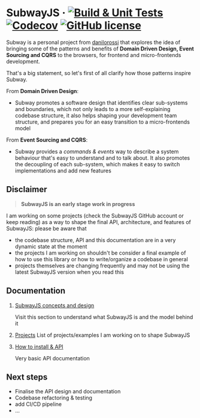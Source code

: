 
# SubwayJS  &middot; [![Build & Unit Tests](https://github.com/subway-js/subway/workflows/Build%20&%20Unit%20Tests/badge.svg?branch=master)](https://github.com/subway-js/subway/actions?query=workflow%3A%22Build+%26+Unit+Tests%22) [![Codecov](https://codecov.io/gh/subway-js/subway/branch/master/graph/badge.svg)](https://codecov.io/gh/subway-js/subway) [![GitHub license](https://img.shields.io/github/license/Naereen/StrapDown.js.svg)](https://github.com/Naereen/StrapDown.js/blob/master/LICENSE)

Subway is a personal project from [danilorossi](https://github.com/danilorossi) that explores the idea of bringing some of the patterns and benefits of **Domain Driven Design, Event Sourcing and CQRS** to the browsers, for frontend and micro-frontends development.

That's a big statement, so let's first of all clarify how those patterns inspire Subway.

From **Domain Driven Design**:
- Subway promotes a software design that identifies clear sub-systems and boundaries, which not only leads to a more self-explaining codebase structure, it also helps shaping your development team structure, and prepares you for an easy transition to a micro-frontends model

From **Event Sourcing and CQRS**:
- Subway provides a *commands & events* way to describe a system behaviour that's easy to understand and to talk about. It also promotes the decoupling of each sub-system, which makes it easy to switch implementations and add new features


## Disclaimer

> **SubwayJS is an early stage work in progress**

I am working on some projects (check the SubwayJS GitHub account or keep reading) as a way to shape the final API, architecture, and features of SubwayJS: please be aware that

- the codebase structure, API and this documentation are in a very dynamic state at the moment
- the projects I am working on shouldn't be consider a final example of how to use this library or how to write/organize a codebase in general
- projects themselves are changing frequently and may not be using the latest SubwayJS version when you read this

## Documentation

1. [SubwayJS concepts and design](./docs/concepts.md)
  
    Visit this section to understand what SubwayJS is and the model behind it

2. [Projects](./docs/projects.md)
    List of projects/examples I am working on to shape SubwayJS

3. [How to install & API](./docs/usage.md)

    Very basic API documentation


## Next steps

- Finalise the API design and documentation
- Codebase refactoring & testing
- add CI/CD pipeline
- ...

